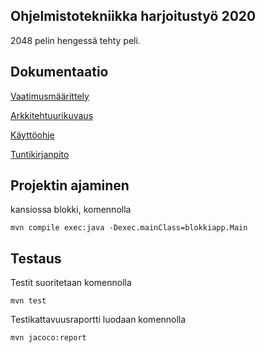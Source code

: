 ## Ohjelmistotekniikka harjoitustyö 2020

2048 pelin hengessä tehty peli.


## Dokumentaatio

[Vaatimusmäärittely](dokumentointi/vaatimusmaarittely.md)

[Arkkitehtuurikuvaus](dokumentointi/arkkitehtuuri.md)

[Käyttöohje](dokumentointi/kaytto-ohje.md)

[Tuntikirjanpito](dokumentointi/tuntikirjanpito.md)

## Projektin ajaminen

kansiossa blokki, komennolla

```
mvn compile exec:java -Dexec.mainClass=blokkiapp.Main
```

## Testaus

Testit suoritetaan komennolla

```
mvn test
```

Testikattavuusraportti luodaan komennolla

```
mvn jacoco:report
```
